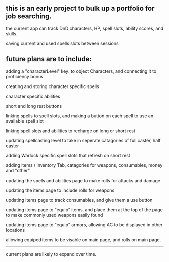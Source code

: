 this is an early project to bulk up a portfolio for job searching.
-------
the current app can track DnD characters, HP, spell slots, ability scores, and skills.

saving current and used spells slots between sessions

future plans are to include:
---------

adding a "characterLevel" key: to object Characters, and connecting it to proficiency bonus

creating and storing character specific spells

character specific abilities

short and long rest buttons

linking spells to spell slots, and making a button on each spell to use an available spell slot

linking spell slots and abilities to recharge on long or short rest

updating spellcasting level to take in seperate catagories of full caster, half caster

adding Warlock specific spell slots that refresh on short rest

adding items / inventory Tab, catagories for weapons, consumables, money and "other"

updating the spells and abilities page to make rolls for attacks and damage

updating the items page to include rolls for weapons

updating items page to track consumables, and give them a use button

updating items page to "equip" items, and place them at the top of the page to make commonly used weapons easily found

updating items page to "equip" armors, allowing AC to be displayed in other locations

allowing equiped items to be visable on main page, and rolls on main page.

--------
current plans are likely to expand over time.
